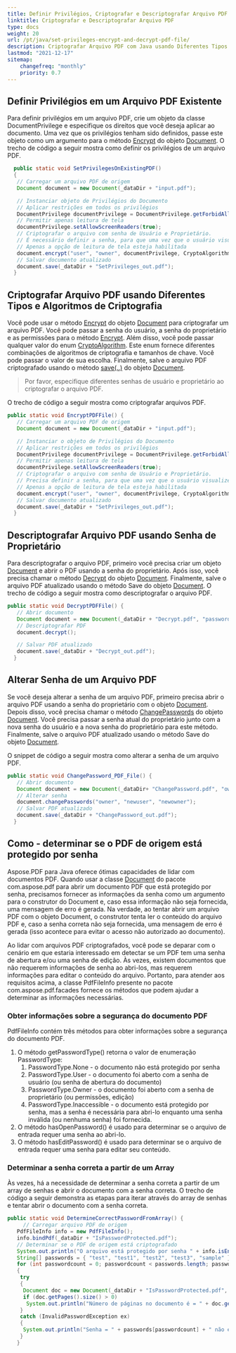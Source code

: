```yaml
---
title: Definir Privilégios, Criptografar e Descriptografar Arquivo PDF 
linktitle: Criptografar e Descriptografar Arquivo PDF
type: docs
weight: 20
url: /pt/java/set-privileges-encrypt-and-decrypt-pdf-file/
description: Criptografar Arquivo PDF com Java usando Diferentes Tipos de Criptografia e Algoritmos. Além disso, descriptografar Arquivos PDF usando Senha do Proprietário.
lastmod: "2021-12-17"
sitemap:
    changefreq: "monthly"
    priority: 0.7
---
```


## Definir Privilégios em um Arquivo PDF Existente

Para definir privilégios em um arquivo PDF, crie um objeto da classe DocumentPrivilege e especifique os direitos que você deseja aplicar ao documento.
 Uma vez que os privilégios tenham sido definidos, passe este objeto como um argumento para o método [Encrypt](https://reference.aspose.com/pdf/java/com.aspose.pdf/Document#encrypt-java.lang.String-java.lang.String-com.aspose.pdf.facades.DocumentPrivilege-int-boolean-) do objeto [Document](https://reference.aspose.com/pdf/java/com.aspose.pdf/Document). O trecho de código a seguir mostra como definir os privilégios de um arquivo PDF.

```java
  public static void SetPrivilegesOnExistingPDF()
  {
   // Carregar um arquivo PDF de origem
   Document document = new Document(_dataDir + "input.pdf");

   // Instanciar objeto de Privilégios do Documento
   // Aplicar restrições em todos os privilégios
   DocumentPrivilege documentPrivilege = DocumentPrivilege.getForbidAll();
   // Permitir apenas leitura de tela
   documentPrivilege.setAllowScreenReaders(true);
   // Criptografar o arquivo com senha de Usuário e Proprietário.
   // É necessário definir a senha, para que uma vez que o usuário visualize o arquivo com a senha de usuário,
   // Apenas a opção de leitura de tela esteja habilitada
   document.encrypt("user", "owner", documentPrivilege, CryptoAlgorithm.AESx128, false);
   // Salvar documento atualizado
   document.save(_dataDir + "SetPrivileges_out.pdf");
  }
```

## Criptografar Arquivo PDF usando Diferentes Tipos e Algoritmos de Criptografia

Você pode usar o método [Encrypt](https://reference.aspose.com/pdf/java/com.aspose.pdf/Document#encrypt-java.lang.String-java.lang.String-int-int-) do objeto [Document](https://reference.aspose.com/pdf/java/com.aspose.pdf/Document) para criptografar um arquivo PDF. Você pode passar a senha do usuário, a senha do proprietário e as permissões para o método [Encrypt](https://reference.aspose.com/pdf/java/com.aspose.pdf/Document#encrypt-java.lang.String-java.lang.String-int-int-). Além disso, você pode passar qualquer valor do enum [CryptoAlgorithm](https://reference.aspose.com/pdf/java/com.aspose.pdf/CryptoAlgorithm). Este enum fornece diferentes combinações de algoritmos de criptografia e tamanhos de chave. Você pode passar o valor de sua escolha. Finalmente, salve o arquivo PDF criptografado usando o método [save(..)](https://reference.aspose.com/pdf/java/com.aspose.pdf/Document#save--) do objeto [Document](https://reference.aspose.com/pdf/java/com.aspose.pdf/Document).

> Por favor, especifique diferentes senhas de usuário e proprietário ao criptografar o arquivo PDF.

O trecho de código a seguir mostra como criptografar arquivos PDF.

```java
public static void EncryptPDFFile() {
   // Carregar um arquivo PDF de origem
   Document document = new Document(_dataDir + "input.pdf");

   // Instanciar o objeto de Privilégios do Documento
   // Aplicar restrições em todos os privilégios
   DocumentPrivilege documentPrivilege = DocumentPrivilege.getForbidAll();
   // Permitir apenas leitura de tela
   documentPrivilege.setAllowScreenReaders(true);
   // Criptografar o arquivo com senha de Usuário e Proprietário.
   // Precisa definir a senha, para que uma vez que o usuário visualize o arquivo com a senha de usuário,
   // Apenas a opção de leitura de tela esteja habilitada
   document.encrypt("user", "owner", documentPrivilege, CryptoAlgorithm.AESx128, false);
   // Salvar documento atualizado
   document.save(_dataDir + "SetPrivileges_out.pdf");
  }
```

## Descriptografar Arquivo PDF usando Senha de Proprietário

Para descriptografar o arquivo PDF, primeiro você precisa criar um objeto [Document](https://reference.aspose.com/pdf/java/com.aspose.pdf/Document) e abrir o PDF usando a senha do proprietário.
 Após isso, você precisa chamar o método [Decrypt](https://reference.aspose.com/pdf/java/com.aspose.pdf/Document#decrypt--) do objeto [Document](https://reference.aspose.com/pdf/java/com.aspose.pdf/Document). Finalmente, salve o arquivo PDF atualizado usando o método Save do objeto [Document](https://reference.aspose.com/pdf/java/com.aspose.pdf/Document). O trecho de código a seguir mostra como descriptografar o arquivo PDF.

```java
public static void DecryptPDFFile() {
   // Abrir documento
   Document document = new Document(_dataDir + "Decrypt.pdf", "password");
   // Descriptografar PDF
   document.decrypt();

   // Salvar PDF atualizado
   document.save(_dataDir + "Decrypt_out.pdf");
  }
```

## Alterar Senha de um Arquivo PDF

Se você deseja alterar a senha de um arquivo PDF, primeiro precisa abrir o arquivo PDF usando a senha do proprietário com o objeto [Document](https://reference.aspose.com/pdf/java/com.aspose.pdf/Document). Depois disso, você precisa chamar o método [ChangePasswords](https://reference.aspose.com/pdf/java/com.aspose.pdf/Document#changePasswords-java.lang.String-java.lang.String-java.lang.String-) do objeto [Document](https://reference.aspose.com/pdf/java/com.aspose.pdf/Document). Você precisa passar a senha atual do proprietário junto com a nova senha do usuário e a nova senha do proprietário para este método. Finalmente, salve o arquivo PDF atualizado usando o método Save do objeto [Document](https://reference.aspose.com/pdf/java/com.aspose.pdf/Document).

O snippet de código a seguir mostra como alterar a senha de um arquivo PDF.

```java
public static void ChangePassword_PDF_File() {
   // Abrir documento
   Document document = new Document(_dataDir+ "ChangePassword.pdf", "owner");
   // Alterar senha
   document.changePasswords("owner", "newuser", "newowner");
   // Salvar PDF atualizado
   document.save(_dataDir + "ChangePassword_out.pdf");
  }
```

## Como - determinar se o PDF de origem está protegido por senha

Aspose.PDF para Java oferece ótimas capacidades de lidar com documentos PDF. Quando usar a classe [Document](https://reference.aspose.com/pdf/java/com.aspose.pdf/Document) do pacote com.aspose.pdf para abrir um documento PDF que está protegido por senha, precisamos fornecer as informações da senha como um argumento para o construtor do Document e, caso essa informação não seja fornecida, uma mensagem de erro é gerada. Na verdade, ao tentar abrir um arquivo PDF com o objeto Document, o construtor tenta ler o conteúdo do arquivo PDF e, caso a senha correta não seja fornecida, uma mensagem de erro é gerada (isso acontece para evitar o acesso não autorizado ao documento).

Ao lidar com arquivos PDF criptografados, você pode se deparar com o cenário em que estaria interessado em detectar se um PDF tem uma senha de abertura e/ou uma senha de edição. Às vezes, existem documentos que não requerem informações de senha ao abri-los, mas requerem informações para editar o conteúdo do arquivo. Portanto, para atender aos requisitos acima, a classe PdfFileInfo presente no pacote com.aspose.pdf.facades fornece os métodos que podem ajudar a determinar as informações necessárias.

### Obter informações sobre a segurança do documento PDF

PdfFileInfo contém três métodos para obter informações sobre a segurança do documento PDF.

1. O método getPasswordType() retorna o valor de enumeração PasswordType:
    1. PasswordType.None - o documento não está protegido por senha
    1. PasswordType.User - o documento foi aberto com a senha de usuário (ou senha de abertura do documento)
    1. PasswordType.Owner - o documento foi aberto com a senha de proprietário (ou permissões, edição)
    1. PasswordType.Inaccessible - o documento está protegido por senha, mas a senha é necessária para abri-lo enquanto uma senha inválida (ou nenhuma senha) foi fornecida.
1. O método hasOpenPassword() é usado para determinar se o arquivo de entrada requer uma senha ao abri-lo.  
1. O método hasEditPassword() é usado para determinar se o arquivo de entrada requer uma senha para editar seu conteúdo.

### Determinar a senha correta a partir de um Array

Às vezes, há a necessidade de determinar a senha correta a partir de um array de senhas e abrir o documento com a senha correta. O trecho de código a seguir demonstra as etapas para iterar através do array de senhas e tentar abrir o documento com a senha correta.

```java
public static void DetermineCorrectPasswordFromArray() {
     // Carregar arquivo PDF de origem
   PdfFileInfo info = new PdfFileInfo();
   info.bindPdf(_dataDir + "IsPasswordProtected.pdf");
   // Determinar se o PDF de origem está criptografado
   System.out.println("O arquivo está protegido por senha " + info.isEncrypted());
   String[] passwords = { "test", "test1", "test2", "test3", "sample" };
   for (int passwordcount = 0; passwordcount < passwords.length; passwordcount++)
   {
    try
    {
     Document doc = new Document(_dataDir + "IsPasswordProtected.pdf", passwords[passwordcount]);
     if (doc.getPages().size() > 0)
      System.out.println("Número de páginas no documento é = " + doc.getPages().size());
    }
    catch (InvalidPasswordException ex)
    {
     System.out.println("Senha = " + passwords[passwordcount] + " não é correta");
    }
   }
```